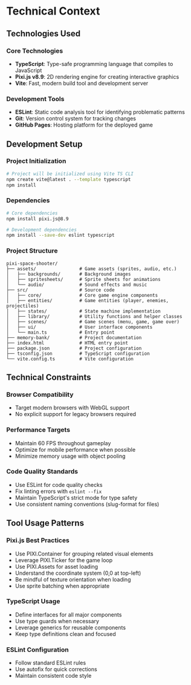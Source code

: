 # Technical Context

## Technologies Used

### Core Technologies
- **TypeScript**: Type-safe programming language that compiles to JavaScript
- **Pixi.js v8.9**: 2D rendering engine for creating interactive graphics
- **Vite**: Fast, modern build tool and development server

### Development Tools
- **ESLint**: Static code analysis tool for identifying problematic patterns
- **Git**: Version control system for tracking changes
- **GitHub Pages**: Hosting platform for the deployed game

## Development Setup

### Project Initialization
```bash
# Project will be initialized using Vite TS CLI
npm create vite@latest . --template typescript
npm install
```

### Dependencies
```bash
# Core dependencies
npm install pixi.js@8.9

# Development dependencies
npm install --save-dev eslint typescript
```

### Project Structure
```
pixi-space-shooter/
├── assets/                # Game assets (sprites, audio, etc.)
│   ├── backgrounds/       # Background images
│   ├── spritesheets/      # Sprite sheets for animations
│   └── audio/             # Sound effects and music
├── src/                   # Source code
│   ├── core/              # Core game engine components
│   ├── entities/          # Game entities (player, enemies, projectiles)
│   ├── states/            # State machine implementation
│   ├── library/           # Utility functions and helper classes
│   ├── scenes/            # Game scenes (menu, game, game over)
│   ├── ui/                # User interface components
│   └── main.ts            # Entry point
├── memory-bank/           # Project documentation
├── index.html             # HTML entry point
├── package.json           # Project configuration
├── tsconfig.json          # TypeScript configuration
└── vite.config.ts         # Vite configuration
```

## Technical Constraints

### Browser Compatibility
- Target modern browsers with WebGL support
- No explicit support for legacy browsers required

### Performance Targets
- Maintain 60 FPS throughout gameplay
- Optimize for mobile performance when possible
- Minimize memory usage with object pooling

### Code Quality Standards
- Use ESLint for code quality checks
- Fix linting errors with `eslint --fix`
- Maintain TypeScript's strict mode for type safety
- Use consistent naming conventions (slug-format for files)

## Tool Usage Patterns

### Pixi.js Best Practices
- Use PIXI.Container for grouping related visual elements
- Leverage PIXI.Ticker for the game loop
- Use PIXI.Assets for asset loading
- Understand the coordinate system (0,0 at top-left)
- Be mindful of texture orientation when loading
- Use sprite batching when appropriate

### TypeScript Usage
- Define interfaces for all major components
- Use type guards when necessary
- Leverage generics for reusable components
- Keep type definitions clean and focused

### ESLint Configuration
- Follow standard ESLint rules
- Use autofix for quick corrections
- Maintain consistent code style 